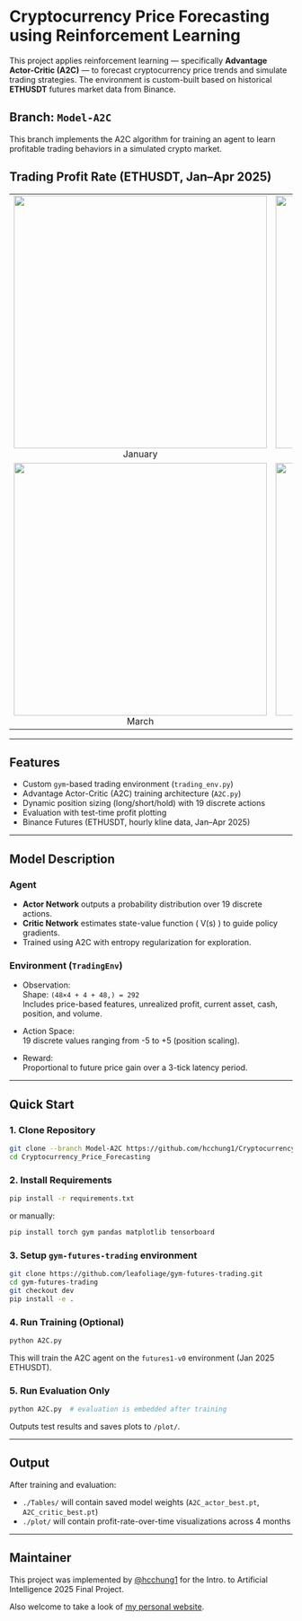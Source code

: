 # Cryptocurrency Price Forecasting using Reinforcement Learning

This project applies reinforcement learning — specifically **Advantage Actor-Critic (A2C)** — to forecast cryptocurrency price trends and simulate trading strategies. The environment is custom-built based on historical **ETHUSDT** futures market data from Binance.

## Branch: `Model-A2C`
This branch implements the A2C algorithm for training an agent to learn profitable trading behaviors in a simulated crypto market.

## Trading Profit Rate (ETHUSDT, Jan–Apr 2025)

<table>
  <tr>
    <td align="center"><img src="./imgs/train_by_1/A2C_actor_best_1.png" width="450"/><br>January</td>
    <td align="center"><img src="./imgs/train_by_1/A2C_actor_best_2.png" width="450"/><br>February</td>
  </tr>
  <tr>
    <td align="center"><img src="./imgs/train_by_1/A2C_actor_best_3.png" width="450"/><br>March</td>
    <td align="center"><img src="./imgs/train_by_1/A2C_actor_best_4.png" width="450"/><br>April</td>
  </tr>
</table>

---

## Features

- Custom `gym`-based trading environment (`trading_env.py`)
- Advantage Actor-Critic (A2C) training architecture (`A2C.py`)
- Dynamic position sizing (long/short/hold) with 19 discrete actions
- Evaluation with test-time profit plotting
- Binance Futures (ETHUSDT, hourly kline data, Jan–Apr 2025)

---

## Model Description

### Agent
- **Actor Network** outputs a probability distribution over 19 discrete actions.
- **Critic Network** estimates state-value function \( V(s) \) to guide policy gradients.
- Trained using A2C with entropy regularization for exploration.

### Environment (`TradingEnv`)
- Observation:  
  Shape: `(48×4 + 4 + 48,) = 292`  
  Includes price-based features, unrealized profit, current asset, cash, position, and volume.

- Action Space:  
  19 discrete values ranging from -5 to +5 (position scaling).

- Reward:  
  Proportional to future price gain over a 3-tick latency period.

---

## Quick Start

### 1. Clone Repository

```bash
git clone --branch Model-A2C https://github.com/hcchung1/Cryptocurrency_Price_Forecasting.git
cd Cryptocurrency_Price_Forecasting
````

### 2. Install Requirements

```bash
pip install -r requirements.txt
```

or manually:

```bash
pip install torch gym pandas matplotlib tensorboard
```

### 3. Setup `gym-futures-trading` environment

```bash
git clone https://github.com/leafoliage/gym-futures-trading.git
cd gym-futures-trading
git checkout dev
pip install -e .
```

### 4. Run Training (Optional)

```bash
python A2C.py
```

This will train the A2C agent on the `futures1-v0` environment (Jan 2025 ETHUSDT).

### 5. Run Evaluation Only

```bash
python A2C.py  # evaluation is embedded after training
```

Outputs test results and saves plots to `/plot/`.

---

## Output

After training and evaluation:

* `./Tables/` will contain saved model weights (`A2C_actor_best.pt`, `A2C_critic_best.pt`)
* `./plot/` will contain profit-rate-over-time visualizations across 4 months

---

## Maintainer

This project was implemented by [@hcchung1](https://github.com/hcchung1) for the Intro. to Artificial Intelligence 2025 Final Project. 

Also welcome to take a look of [my personal website](https://hcchung1.github.io).
